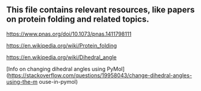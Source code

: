 ## This file contains relevant resources, like papers on protein folding and related topics.

https://www.pnas.org/doi/10.1073/pnas.1411798111

https://en.wikipedia.org/wiki/Protein_folding

https://en.wikipedia.org/wiki/Dihedral_angle

[Info on changing dihedral angles using PyMol](https://stackoverflow.com/questions/19958043/change-dihedral-angles-using-the-m      ouse-in-pymol)